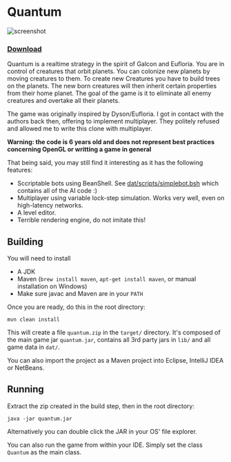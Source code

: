 Quantum
=======
![screenshot](https://github.com/badlogic/quantum/blob/master/screen.png)

### [Download](http://libgdx.badlogicgames.com/downloads/quantum.zip)

Quantum is a realtime strategy in the spirit of Galcon and Eufloria. You are in control of creatures that orbit planets. You can colonize new planets by moving creatures to them. To create new Creatures you have to build trees on the planets. The new born creatures will then inherit certain properties from their home planet. The goal of the game is it to eliminate all enemy creatures and overtake all their planets.

The game was originally inspired by Dyson/Eufloria. I got in contact with the authors back then, offering to implement multiplayer. They politely refused and allowed me to write this clone with multiplayer.

**Warning: the code is 6 years old and does not represent best practices concerning OpenGL or writting a game in general**

That being said, you may still find it interesting as it has the following features:

* Sccriptable bots using BeanShell. See [dat/scripts/simplebot.bsh](dat/scripts/simplebot.bsh) which contains all of the AI code :)
* Multiplayer using variable lock-step simulation. Works very well, even on high-latency networks.
* A level editor.
* Terrible rendering engine, do not imitate this!

## Building
You will need to install

* A JDK
* Maven (`brew install maven`, `apt-get install maven`, or manual installation on Windows)
* Make sure javac and Maven are in your `PATH`

Once you are ready, do this in the root directory:

```
mvn clean install
```

This will create a file `quantum.zip` in the `target/` directory. It's composed of the main game jar `quantum.jar`, contains all 3rd party jars in `lib/` and all game data in `dat/`.

You can also import the project as a Maven project into Eclipse, IntelliJ IDEA or NetBeans.

## Running
Extract the zip created in the build step, then in the root directory:

```
java -jar quantum.jar
```

Alternatively you can double click the JAR in your OS' file explorer.

You can also run the game from within your IDE. Simply set the class `Quantum` as the main class.


